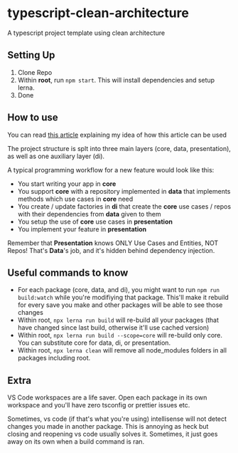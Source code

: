 # typescript-clean-architecture
A typescript project template using clean architecture


## Setting Up
1. Clone Repo
2. Within **root**, run `npm start`. This will install dependencies and setup lerna.
3. Done

## How to use
You can read [this article](https://medium.com/@aziznal/27c7eb745ab4) explaining my idea of how this article can be used

The project structure is splt into three main layers (core, data, presentation), as well as one auxiliary layer (di).

A typical programming workflow for a new feature would look like this:
- You start writing your app in **core**
- You support **core** with a repository implemented in **data** that implements methods which use cases in **core** need
- You create / update factories in **di** that create the **core** use cases / repos with their dependencies from **data** given to them
- You setup the use of **core** use cases in **presentation**
- You implement your feature in **presentation**


Remember that **Presentation** knows ONLY Use Cases and Entities, NOT Repos! That's **Data**'s job, and it's hidden behind dependency injection.


## Useful commands to know
- For each package (core, data, and di), you might want to run `npm run build:watch` while you're modifiying that package. This'll make it
rebuild for every save you make and other packages will be able to see those changes
- Within root, `npx lerna run build` will re-build all your packages (that have changed since last build, otherwise it'll use cached version)
- Within root, `npx lerna run build --scope=core` will re-build only core. You can substitute core for data, di, or presentation.
- Within root, `npx lerna clean` will remove all node_modules folders in all packages including root.


## Extra
VS Code workspaces are a life saver. Open each package in its own workspace and you'll have zero tsconfig or prettier issues etc.

Sometimes, vs code (if that's what you're using) intellisense will not detect changes you made in another package. This is annoying as heck but closing
and reopening vs code usually solves it. Sometimes, it just goes away on its own when a build command is ran.
